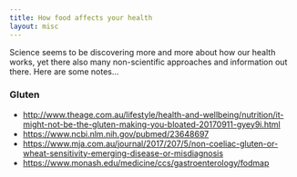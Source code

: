```yaml
---
title: How food affects your health
layout: misc
---
```

Science seems to be discovering more and more about how our health works, yet there also many non-scientific approaches and information out there. Here are some notes...

### Gluten

* http://www.theage.com.au/lifestyle/health-and-wellbeing/nutrition/it-might-not-be-the-gluten-making-you-bloated-20170911-gyey9i.html
* https://www.ncbi.nlm.nih.gov/pubmed/23648697
* https://www.mja.com.au/journal/2017/207/5/non-coeliac-gluten-or-wheat-sensitivity-emerging-disease-or-misdiagnosis
* https://www.monash.edu/medicine/ccs/gastroenterology/fodmap

